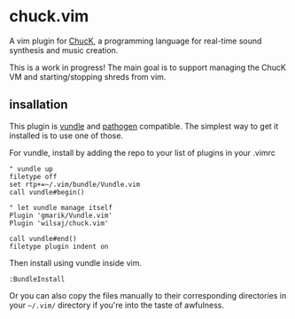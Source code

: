 chuck.vim
=========

A vim plugin for [ChucK](http://chuck.stanford.edu/), a programming language for
real-time sound synthesis and music creation.

This is a work in progress! The main goal is to support managing the ChucK VM
and starting/stopping shreds from vim.


insallation
-----------

This plugin is [vundle](https://github.com/gmarik/vundle) and
[pathogen](https://github.com/tpope/vim-pathogen/) compatible. The simplest way
to get it installed is to use one of those.

For vundle, install by adding the repo to your list of plugins in your .vimrc

    " vundle up
    filetype off
    set rtp+=~/.vim/bundle/Vundle.vim
    call vundle#begin()

    " let vundle manage itself
    Plugin 'gmarik/Vundle.vim'
    Plugin 'wilsaj/chuck.vim'

    call vundle#end()
    filetype plugin indent on

Then install using vundle inside vim.

    :BundleInstall

Or you can also copy the files manually to their corresponding directories in
your `~/.vim/` directory if you're into the taste of awfulness.


